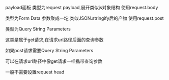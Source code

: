 

payload面板
类型为request payload,展开类似js对象结构
使用request.body

类型为Form Data
参数聚成一坨,类似JSON.stringify后的产物
使用request.post



类型为Query String Parameters

这类是属于get请求,在请求url路径后面的查询参数

如果post请求需要Query String Parameters

可以在请求url路径中像get请求一样携带查询参数



一般不需要设置request head